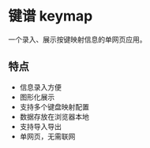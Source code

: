 # 键谱 keymap

一个录入、展示按键映射信息的单网页应用。

## 特点

* 信息录入方便
* 图形化展示
* 支持多个键盘映射配置
* 数据存放在浏览器本地
* 支持导入导出
* 单网页，无需联网
